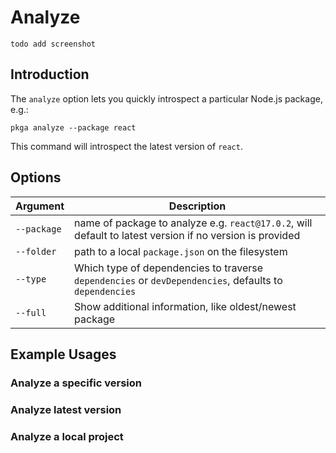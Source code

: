 # Analyze 
`todo add screenshot`
## Introduction
The `analyze` option lets you quickly introspect a particular Node.js package, e.g.:
```
pkga analyze --package react
```
This command will introspect the latest version of `react`.

## Options
Argument | Description
--- | ---
`--package` | name of package to analyze e.g. `react@17.0.2`, will default to latest version if no version is provided
`--folder` | path to a local `package.json` on the filesystem
`--type` | Which type of dependencies to traverse `dependencies` or `devDependencies`, defaults to `dependencies`
`--full` | Show additional information, like oldest/newest package

## Example Usages
### Analyze a specific version
### Analyze latest version
### Analyze a local project